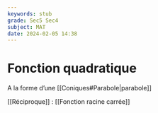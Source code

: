 ```yaml
---
keywords: stub
grade: Sec5 Sec4
subject: MAT
date: 2024-02-05 14:38
---
```


# Fonction quadratique

A la forme d’une [[Coniques#Parabole|parabole]]

[[Réciproque]] : [[Fonction racine carrée]]